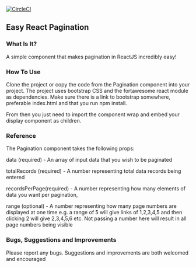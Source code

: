 [![CircleCI](https://circleci.com/gh/Xerith89/easy-react-paginate.svg?style=svg)](https://circleci.com/gh/Xerith89/easy-react-paginate)

## Easy React Pagination

### What Is It?

A simple component that makes pagination in ReactJS incredibly easy!

### How To Use

Clone the project or copy the code from the Pagination component into your project.
The project uses bootstrap CSS and the fortawesome react module as dependencies. Make sure there is a link to bootstrap somewhere, preferable index.html and that you run npm install.

From then you just need to import the component wrap and embed your display component as children.

### Reference

The Pagination component takes the following props:

data (required) - An array of input data that you wish to be paginated

totalRecords (required) - A number representing total data records being entered

recordsPerPage(required) - A number representing how many elements of data you want per pagination,

range (optional) - A number representing how many page numbers are displayed at one time e.g. a range of 5 will give links of 1,2,3,4,5
and then clicking 2 will give 2,3,4,5,6 etc. Not passing a number here will result in all page numbers being visible

### Bugs, Suggestions and Improvements

Please report any bugs. Suggestions and improvements are both welcomed and encouraged

